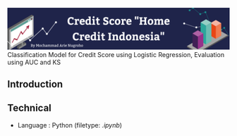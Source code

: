 ![This is an image](https://github.com/arienugroho050396/Credit-Score-HCI/blob/main/header.png)
Classification Model for Credit Score using Logistic Regression, Evaluation using AUC and KS 
## Introduction

## Technical 
- Language : Python (filetype: *.ipynb*)
 
 
  
 
